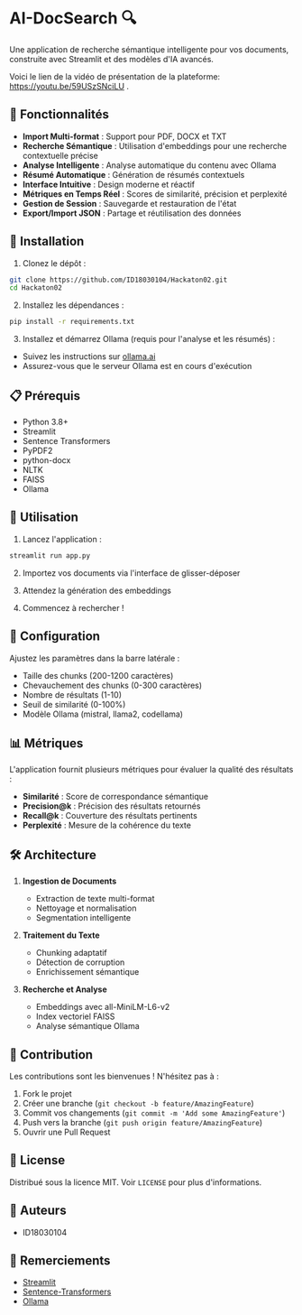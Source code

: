 # AI-DocSearch 🔍

Une application de recherche sémantique intelligente pour vos documents, construite avec Streamlit et des modèles d'IA avancés.

Voici le lien de la vidéo de présentation de la plateforme: https://youtu.be/59USzSNciLU .

## 🌟 Fonctionnalités

- **Import Multi-format** : Support pour PDF, DOCX et TXT
- **Recherche Sémantique** : Utilisation d'embeddings pour une recherche contextuelle précise
- **Analyse Intelligente** : Analyse automatique du contenu avec Ollama
- **Résumé Automatique** : Génération de résumés contextuels
- **Interface Intuitive** : Design moderne et réactif
- **Métriques en Temps Réel** : Scores de similarité, précision et perplexité
- **Gestion de Session** : Sauvegarde et restauration de l'état
- **Export/Import JSON** : Partage et réutilisation des données

## 🚀 Installation

1. Clonez le dépôt :
```bash
git clone https://github.com/ID18030104/Hackaton02.git
cd Hackaton02
```

2. Installez les dépendances :
```bash
pip install -r requirements.txt
```

3. Installez et démarrez Ollama (requis pour l'analyse et les résumés) :
- Suivez les instructions sur [ollama.ai](https://ollama.ai)
- Assurez-vous que le serveur Ollama est en cours d'exécution

## 📋 Prérequis

- Python 3.8+
- Streamlit
- Sentence Transformers
- PyPDF2
- python-docx
- NLTK
- FAISS
- Ollama

## 🎯 Utilisation

1. Lancez l'application :
```bash
streamlit run app.py
```

2. Importez vos documents via l'interface de glisser-déposer

3. Attendez la génération des embeddings

4. Commencez à rechercher !

## 🔧 Configuration

Ajustez les paramètres dans la barre latérale :
- Taille des chunks (200-1200 caractères)
- Chevauchement des chunks (0-300 caractères)
- Nombre de résultats (1-10)
- Seuil de similarité (0-100%)
- Modèle Ollama (mistral, llama2, codellama)

## 📊 Métriques

L'application fournit plusieurs métriques pour évaluer la qualité des résultats :
- **Similarité** : Score de correspondance sémantique
- **Precision@k** : Précision des résultats retournés
- **Recall@k** : Couverture des résultats pertinents
- **Perplexité** : Mesure de la cohérence du texte

## 🛠️ Architecture

1. **Ingestion de Documents**
   - Extraction de texte multi-format
   - Nettoyage et normalisation
   - Segmentation intelligente

2. **Traitement du Texte**
   - Chunking adaptatif
   - Détection de corruption
   - Enrichissement sémantique

3. **Recherche et Analyse**
   - Embeddings avec all-MiniLM-L6-v2
   - Index vectoriel FAISS
   - Analyse sémantique Ollama

## 🤝 Contribution

Les contributions sont les bienvenues ! N'hésitez pas à :
1. Fork le projet
2. Créer une branche (`git checkout -b feature/AmazingFeature`)
3. Commit vos changements (`git commit -m 'Add some AmazingFeature'`)
4. Push vers la branche (`git push origin feature/AmazingFeature`)
5. Ouvrir une Pull Request

## 📝 License

Distribué sous la licence MIT. Voir `LICENSE` pour plus d'informations.

## 👥 Auteurs

- ID18030104

## 🙏 Remerciements

- [Streamlit](https://streamlit.io)
- [Sentence-Transformers](https://www.sbert.net)
- [Ollama](https://ollama.ai)
